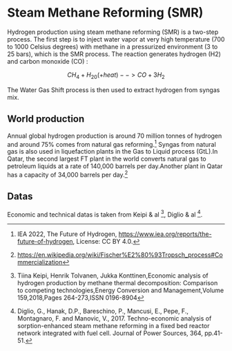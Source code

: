 # Steam Methane Reforming (SMR)


Hydrogen production using steam methane reforming (SMR) is a two-step process. The first step is to inject water vapor at very high temperature (700 to 1000 Celsius degrees) with methane in a pressurized environment (3 to 25 bars), which is the SMR process. The reaction generates hydrogen (H2) and carbon monoxide (CO) : 


$$CH_4 + H_20 (+heat) --> CO + 3H_2$$

The Water Gas Shift process is then used to extract hydrogen from syngas mix. 

## World production 

Annual global hydrogen production is around 70 million tonnes of hydrogen and around 75% comes from natural gas reforming.[^1]
Syngas from natural gas is also used in liquefaction plants in the Gas to Liquid process (GtL).In Qatar, the second largest FT plant in the world converts natural gas to petroleum liquids at a rate of 140,000 barrels per day.Another plant in Qatar has a capacity of 34,000 barrels per day.[^4]

## Datas 

Economic and technical datas is taken from Keipi & al [^2], Diglio & al [^3].

[^1]: IEA 2022, The Future of Hydrogen, https://www.iea.org/reports/the-future-of-hydrogen, License: CC BY 4.0.
[^2]: Tiina Keipi, Henrik Tolvanen, Jukka Konttinen,Economic analysis of hydrogen production by methane thermal decomposition: Comparison to competing technologies,Energy Conversion and Management,Volume 159,2018,Pages 264-273,ISSN 0196-8904
[^3]: Diglio, G., Hanak, D.P., Bareschino, P., Mancusi, E., Pepe, F., Montagnaro, F. and Manovic, V., 2017. Techno-economic analysis of sorption-enhanced steam methane reforming in a fixed bed reactor network integrated with fuel cell. Journal of Power Sources, 364, pp.41-51.
[^4]: https://en.wikipedia.org/wiki/Fischer%E2%80%93Tropsch_process#Commercialization